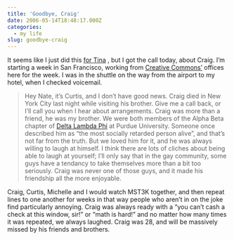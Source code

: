 ```yaml
---
title: 'Goodbye, Craig'
date: 2006-05-14T18:48:17.000Z
categories:
  - my life
slug: goodbye-craig
---
```

It seems like I just did this [for Tina][1] , but I got the call today, about Craig. I’m starting a week in San Francisco, working from [Creative Commons’][2]  offices here for the week. I was in the shuttle on the way from the airport to my hotel, when I checked voicemail.

> Hey Nate, it’s Curtis, and I don’t have good news. Craig died in New York City last night while visiting his brother. Give me a call back, or I’ll call you when I hear about arrangements.
Craig was more than a friend, he was my brother. We were both members of the Alpha Beta chapter of [Delta Lambda Phi][3]  at Purdue University. Someone once described him as “the most socially retarded person alive”, and that’s not far from the truth. But we loved him for it, and he was always willing to laugh at himself. I think there are lots of cliches about being able to laugh at yourself; I’ll only say that in the gay community, some guys have a tendancy to take themselves more than a bit too seriously. Craig was never one of those guys, and it made his friendship all the more enjoyable.

Craig, Curtis, Michelle and I would watch <span class="caps">MST3K</span> together, and then repeat lines to one another for weeks in that way people who aren’t in on the joke find particularly annoying. Craig was always ready with a “you can’t cash a check at this window, sir!” or “math is hard!” and no matter how many times it was repeated, we always laughed. Craig was 28, and will be massively missed by his friends and brothers.



 [1]: http://yergler.net/blog/2005/09/18/i-miss-tina/
 [2]: http://creativecommons.org
 [3]: http://dlp.org/alphabeta
